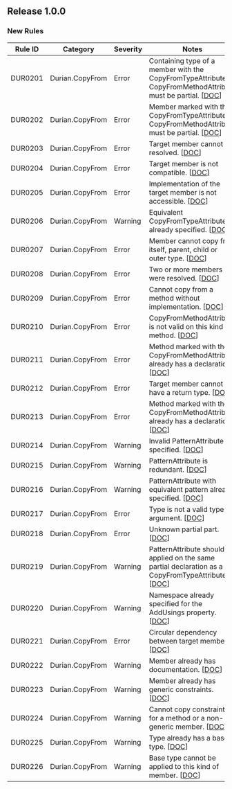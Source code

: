﻿## Release 1.0.0

### New Rules
Rule ID | Category | Severity | Notes
--------|----------|----------|-----------------------------------------
DUR0201 | Durian.CopyFrom | Error |  Containing type of a member with the CopyFromTypeAttribute or CopyFromMethodAttribute must be partial. [[DOC](https://github.com/piotrstenke/Durian/tree/master/docs/CopyFrom/DUR0201.md)]
DUR0202 | Durian.CopyFrom | Error |  Member marked with the CopyFromTypeAttribute or CopyFromMethodAttribute must be partial. [[DOC](https://github.com/piotrstenke/Durian/tree/master/docs/CopyFrom/DUR0202.md)]
DUR0203 | Durian.CopyFrom | Error |  Target member cannot be resolved. [[DOC](https://github.com/piotrstenke/Durian/tree/master/docs/CopyFrom/DUR0203.md)]
DUR0204 | Durian.CopyFrom | Error |  Target member is not compatible. [[DOC](https://github.com/piotrstenke/Durian/tree/master/docs/CopyFrom/DUR0204.md)]
DUR0205 | Durian.CopyFrom | Error |  Implementation of the target member is not accessible. [[DOC](https://github.com/piotrstenke/Durian/tree/master/docs/CopyFrom/DUR0205.md)]
DUR0206 | Durian.CopyFrom | Warning |  Equivalent CopyFromTypeAttribute already specified. [[DOC](https://github.com/piotrstenke/Durian/tree/master/docs/CopyFrom/DUR0206.md)]
DUR0207 | Durian.CopyFrom | Error |  Member cannot copy from itself, parent, child or outer type. [[DOC](https://github.com/piotrstenke/Durian/tree/master/docs/CopyFrom/DUR0207.md)]
DUR0208 | Durian.CopyFrom | Error |  Two or more members were resolved. [[DOC](https://github.com/piotrstenke/Durian/tree/master/docs/CopyFrom/DUR0208.md)]
DUR0209 | Durian.CopyFrom | Error |  Cannot copy from a method without implementation. [[DOC](https://github.com/piotrstenke/Durian/tree/master/docs/CopyFrom/DUR0209.md)]
DUR0210 | Durian.CopyFrom | Error |  CopyFromMethodAttribute is not valid on this kind of method. [[DOC](https://github.com/piotrstenke/Durian/tree/master/docs/CopyFrom/DUR0210.md)]
DUR0211 | Durian.CopyFrom | Error |  Method marked with the CopyFromMethodAttribute already has a declaration. [[DOC](https://github.com/piotrstenke/Durian/tree/master/docs/CopyFrom/DUR0211.md)]
DUR0212 | Durian.CopyFrom | Error |  Target member cannot have a return type. [[DOC](https://github.com/piotrstenke/Durian/tree/master/docs/CopyFrom/DUR0212.md)]
DUR0213 | Durian.CopyFrom | Error |  Method marked with the CopyFromMethodAttribute already has a declaration. [[DOC](https://github.com/piotrstenke/Durian/tree/master/docs/CopyFrom/DUR0213.md)]
DUR0214 | Durian.CopyFrom | Warning |  Invalid PatternAttribute specified. [[DOC](https://github.com/piotrstenke/Durian/tree/master/docs/CopyFrom/DUR0214.md)]
DUR0215 | Durian.CopyFrom | Warning |  PatternAttribute is redundant. [[DOC](https://github.com/piotrstenke/Durian/tree/master/docs/CopyFrom/DUR0215.md)]
DUR0216 | Durian.CopyFrom | Warning |  PatternAttribute with equivalent pattern already specified. [[DOC](https://github.com/piotrstenke/Durian/tree/master/docs/CopyFrom/DUR0216.md)]
DUR0217 | Durian.CopyFrom | Error |  Type is not a valid type argument. [[DOC](https://github.com/piotrstenke/Durian/tree/master/docs/CopyFrom/DUR0217.md)]
DUR0218 | Durian.CopyFrom | Error |  Unknown partial part. [[DOC](https://github.com/piotrstenke/Durian/tree/master/docs/CopyFrom/DUR0218.md)]
DUR0219 | Durian.CopyFrom | Warning |  PatternAttribute should be applied on the same partial declaration as a CopyFromTypeAttribute. [[DOC](https://github.com/piotrstenke/Durian/tree/master/docs/CopyFrom/DUR0219.md)]
DUR0220 | Durian.CopyFrom | Warning |  Namespace already specified for the AddUsings property. [[DOC](https://github.com/piotrstenke/Durian/tree/master/docs/CopyFrom/DUR0220.md)]
DUR0221 | Durian.CopyFrom | Error |  Circular dependency between target members. [[DOC](https://github.com/piotrstenke/Durian/tree/master/docs/CopyFrom/DUR0221.md)]
DUR0222 | Durian.CopyFrom | Warning |  Member already has documentation. [[DOC](https://github.com/piotrstenke/Durian/tree/master/docs/CopyFrom/DUR0222.md)]
DUR0223 | Durian.CopyFrom | Warning |  Member already has generic constraints. [[DOC](https://github.com/piotrstenke/Durian/tree/master/docs/CopyFrom/DUR0223.md)]
DUR0224 | Durian.CopyFrom | Warning |  Cannot copy constraints for a method or a non-generic member. [[DOC](https://github.com/piotrstenke/Durian/tree/master/docs/CopyFrom/DUR0224.md)]
DUR0225 | Durian.CopyFrom | Warning |  Type already has a base type. [[DOC](https://github.com/piotrstenke/Durian/tree/master/docs/CopyFrom/DUR0225.md)]
DUR0226 | Durian.CopyFrom | Warning |  Base type cannot be applied to this kind of member. [[DOC](https://github.com/piotrstenke/Durian/tree/master/docs/CopyFrom/DUR0226.md)]